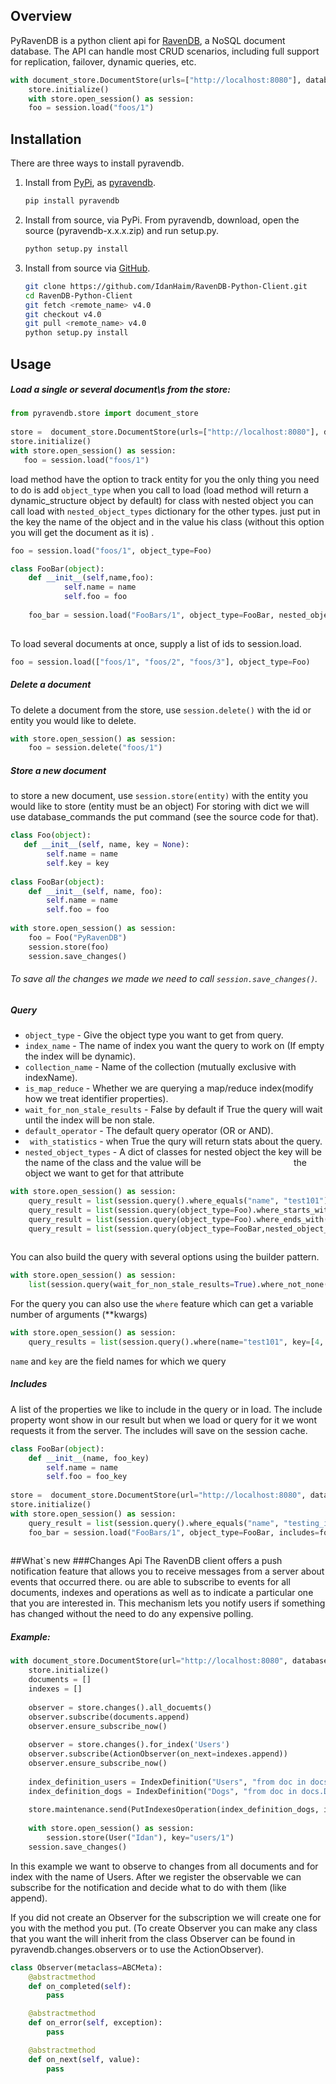 ## Overview 
PyRavenDB is a python client api for [RavenDB](https://ravendb.net/), a NoSQL document database.
The API can handle most CRUD scenarios, including full support for replication, failover, dynamic queries, etc.


```python
with document_store.DocumentStore(urls=["http://localhost:8080"], database="PyRavenDB") as store:
    store.initialize()
    with store.open_session() as session:
    foo = session.load("foos/1")
```

## Installation
There are three ways to install pyravendb.

1. Install from [PyPi](https://pypi.python.org/pypi), as [pyravendb](https://pypi.python.org/pypi/pyravendb).
	```bash
	pip install pyravendb
	```

2. Install from source, via PyPi. From pyravendb, download, open the source (pyravendb-x.x.x.zip) and run setup.py.
	```bash
    python setup.py install
	```
	
3. Install from source via [GitHub](https://github.com/ravendb/RavenDB-Python-Client).
 
	```bash
    git clone https://github.com/IdanHaim/RavenDB-Python-Client.git
    cd RavenDB-Python-Client
    git fetch <remote_name> v4.0
    git checkout v4.0
    git pull <remote_name> v4.0
    python setup.py install
	```

## Usage
##### Load a single or several document\s from the store:
 ```python
from pyravendb.store import document_store
    
store =  document_store.DocumentStore(urls=["http://localhost:8080"], database="PyRavenDB")
store.initialize() 
with store.open_session() as session:
    foo = session.load("foos/1")
```

load method have the option to track entity for you the only thing you need to do is add ```object_type```  when you call to load 
(load method will return a dynamic_structure object by default) for class with nested object you can call load with ```nested_object_types``` dictionary for the other types. just put in the key the name of the object and in the value his class (without this option you will get the document as it is) .

```python
foo = session.load("foos/1", object_type=Foo)
```

```python
class FooBar(object):
    def __init__(self,name,foo):
            self.name = name
            self.foo = foo
	
	foo_bar = session.load("FooBars/1", object_type=FooBar, nested_object_types={"foo":Foo})
			
```
To load several documents at once, supply a list of ids to session.load.

```python
foo = session.load(["foos/1", "foos/2", "foos/3"], object_type=Foo)
```

##### Delete a document
To delete a document from the store,  use ```session.delete()``` with the id or entity you would like to delete.

```python
with store.open_session() as session:
    foo = session.delete("foos/1")
```

##### Store a new document
to store a new document, use ```session.store(entity)``` with the entity you would like to store (entity must be an object)
For storing with dict we will use database_commands the put command (see the source code for that).

```python
class Foo(object):
   def __init__(self, name, key = None):
        self.name = name
        self.key = key
      
class FooBar(object):
    def __init__(self, name, foo):
        self.name = name
        self.foo = foo
	    
with store.open_session() as session:
    foo = Foo("PyRavenDB")
    session.store(foo)
    session.save_changes()
```

###### To save all the changes we made we need to call ```session.save_changes()```.

##### Query

* ```object_type``` - Give the object type you want to get from query.
* ```index_name``` -  The name of index you want the query to work on (If empty the index will be dynamic).
* ```collection_name``` -  Name of the collection (mutually exclusive with indexName).
* ```is_map_reduce``` - Whether we are querying a map/reduce index(modify how we treat identifier properties).
* ```wait_for_non_stale_results``` - False by default if True the query will wait until the index will be non stale.
* ```default_operator``` - The default query operator (OR or AND).
* ``` with_statistics``` - when True the qury will return stats about the query.
* ```nested_object_types``` - A dict of classes for nested object the key will be the name of the class and the value will be 
&emsp;&emsp;&emsp;&emsp;&emsp;&emsp;&emsp;&emsp;&emsp;&emsp;&nbsp;the object we want to get for that attribute
	
```python
with store.open_session() as session:
    query_result = list(session.query().where_equals("name", "test101")
    query_result = list(session.query(object_type=Foo).where_starts_with("name", "n"))
    query_result = list(session.query(object_type=Foo).where_ends_with("name", "7"))
    query_result = list(session.query(object_type=FooBar,nested_object_types={"foo":Foo}).where(name="foo_bar"))
	
```

You can also build the query with several options using the builder pattern.

```python
with store.open_session() as session:
    list(session.query(wait_for_non_stale_results=True).where_not_none("name").order_by_descending("name"))
``` 

For the query you can also use the `where` feature which can get a variable number of arguments (**kwargs)
```python
with store.open_session() as session:
    query_results = list(session.query().where(name="test101", key=[4, 6, 90]))

```
`name` and `key` are the field names for which we query

##### Includes
A list of the properties we like to include in the query or in load.
The include property wont show in our result but when we load or query for it we wont requests it from the server.
The includes will save on the session cache.
```python
class FooBar(object):
    def __init__(name, foo_key)
        self.name = name
        self.foo = foo_key
        
store =  document_store.DocumentStore(url="http://localhost:8080", database="PyRavenDB")
store.initialize() 
with store.open_session() as session:
    query_result = list(session.query().where_equals("name", "testing_includes").include("foo")
    foo_bar = session.load("FooBars/1", object_type=FooBar, includes=foo)
    
```

##What`s new
###Changes Api
The RavenDB client offers a push notification feature that allows you to receive messages from a server about events that occurred there. 
ou are able to subscribe to events for all documents, indexes and operations as well as to indicate a particular 
one that you are interested in. This mechanism lets you notify users if something has changed without 
the need to do any expensive polling.

##### Example:
```python
with document_store.DocumentStore(url="http://localhost:8080", database="PyRavenDB") as store:
    store.initialize() 
    documents = []
    indexes = []
    
    observer = store.changes().all_docuemts()
    observer.subscribe(documents.append)
    observer.ensure_subscribe_now()
    
    observer = store.changes().for_index('Users')
    observer.subscribe(ActionObserver(on_next=indexes.append))
    observer.ensure_subscribe_now()
    
    index_definition_users = IndexDefinition("Users", "from doc in docs.Users select new {doc.Name}")
    index_definition_dogs = IndexDefinition("Dogs", "from doc in docs.Dogs select new {doc.brand}")
    
    store.maintenance.send(PutIndexesOperation(index_definition_dogs, index_definition_users))
    
    with store.open_session() as session:
        session.store(User("Idan"), key="users/1")
    session.save_changes()
```

In this example we want to observe to changes from all documents and for index with the name of Users.
After we register the observable we can subscribe for the notification and decide what to do with them (like append).

If you did not create an Observer for the subscription we will create one for you with the method you put.
(To create Observer you can make any class that you want the will inherit from the class Observer
can be found in pyravendb.changes.observers or to use the ActionObserver).

```python
class Observer(metaclass=ABCMeta):
    @abstractmethod
    def on_completed(self):
        pass

    @abstractmethod
    def on_error(self, exception):
        pass

    @abstractmethod
    def on_next(self, value):
        pass
```